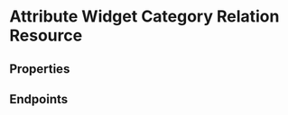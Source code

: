 # Attribute Widget Category Relation Resource

## Properties

<ResourceProperties :resource="'attribute_widget_category_relation'" :lang="'en'"/>

<ResourceScopes :resource="'attribute_widget_category_relation'"/>

## Endpoints

[//]: <> (GET ENDPOINT)
<ResourceEndpoint :resource="'attribute_widget_category_relation'" :endpoint="'get'" :lang="'en'">

<template v-slot:responseJSON>

<<< @/docs/fixtures/api/attribute_widget_category_relation/response/json/get_id.json

</template>

<template v-slot:responseXML>

<<< @/docs/fixtures/api/attribute_widget_category_relation/response/xml/get_id.xml

</template>

</ResourceEndpoint>

[//]: <> (GETCOLLECTION ENDPOINT)
<ResourceEndpoint :resource="'attribute_widget_category_relation'" :endpoint="'getCollection'" :lang="'en'">

<template v-slot:responseJSON>

<<< @/docs/fixtures/api/attribute_widget_category_relation/response/json/get_page.json

</template>

<template v-slot:responseXML>

<<< @/docs/fixtures/api/attribute_widget_category_relation/response/xml/get_page.xml

</template>

</ResourceEndpoint>

[//]: <> (POST ENDPOINT)
<ResourceEndpoint :resource="'attribute_widget_category_relation'" :endpoint="'post'" :lang="'en'">

<template v-slot:request>

<<< @/docs/fixtures/api/attribute_widget_category_relation/request/post.json

</template>

<template v-slot:responseJSON>

<<< @/docs/fixtures/api/attribute_widget_category_relation/response/json/get_id.json

</template>

<template v-slot:responseXML>

<<< @/docs/fixtures/api/attribute_widget_category_relation/response/xml/get_id.xml

</template>

</ResourceEndpoint>

[//]: <> (PUT ENDPOINT)
<ResourceEndpoint :resource="'attribute_widget_category_relation'" :endpoint="'put'" :lang="'en'">

<template v-slot:request>

<<< @/docs/fixtures/api/attribute_widget_category_relation/request/put.json

</template>

<template v-slot:responseJSON>

<<< @/docs/fixtures/api/attribute_widget_category_relation/response/json/get_id.json

</template>

<template v-slot:responseXML>

<<< @/docs/fixtures/api/attribute_widget_category_relation/response/xml/get_id.xml

</template>

</ResourceEndpoint>

[//]: <> (DELETE ENDPOINT)
<ResourceEndpoint :resource="'attribute_widget_category_relation'" :endpoint="'delete'" :lang="'en'"/>

